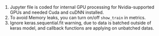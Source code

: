 1. Jupyter file is coded for internal GPU processing for Nvidia-supported GPUs and needed Cuda and cuDNN installed.
2. To avoid Memory leaks, you can turn on/off `show_train` in metrics.
3. Ignore keras.sequential.fit warning, due to data is batched outside of keras model, and callback functions are applying on unbatched datas.
